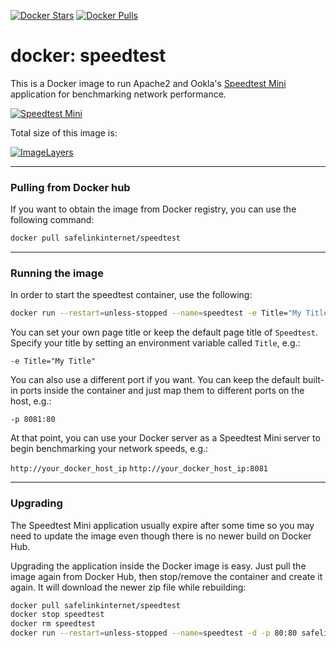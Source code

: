 [![Docker Stars](https://img.shields.io/docker/stars/safelinkinternet/speedtest.svg)](https://hub.docker.com/r/safelinkinternet/speedtest/) [![Docker Pulls](https://img.shields.io/docker/pulls/safelinkinternet/speedtest.svg)](https://hub.docker.com/r/safelinkinternet/speedtest/)

# docker: speedtest

This is a Docker image to run Apache2 and Ookla's [Speedtest Mini](http://www.speedtest.net/fr/mini.php) application for benchmarking network performance.

[![Speedtest Mini](http://www.speedtest.net/images/speedtestmini.png)](http://www.speedtest.net/fr/mini.php)


Total size of this image is:

[![ImageLayers](https://badge.imagelayers.io/safelinkinternet/speedtest:latest.svg)](https://imagelayers.io/?images=safelinkinternet/speedtest:latest)

________________________________________
### Pulling from Docker hub
If you want to obtain the image from Docker registry, you can use the following command:
```sh
docker pull safelinkinternet/speedtest
```
________________________________________
### Running the image
In order to start the speedtest container, use the following:
```sh
docker run --restart=unless-stopped --name=speedtest -e Title="My Title" -d -p 80:80 safelinkinternet/speedtest
```

You can set your own page title or keep the default page title of `Speedtest`.  Specify your title by setting an environment variable called `Title`, e.g.:

`-e Title="My Title"`

You can also use a different port if you want.  You can keep the default built-in ports inside the container and just map them to different ports on the host, e.g.:

`-p 8081:80`

At that point, you can use your Docker server as a Speedtest Mini server to begin
benchmarking your network speeds, e.g.:

`http://your_docker_host_ip`
`http://your_docker_host_ip:8081`

________________________________________
### Upgrading
The Speedtest Mini application usually expire after some time so you may need to update the image even though there is no newer build on Docker Hub.

Upgrading the application inside the Docker image is easy.  Just pull the image again from Docker Hub, then stop/remove the container and create it again.  It will download the newer zip file while rebuilding:
```sh
docker pull safelinkinternet/speedtest
docker stop speedtest
docker rm speedtest
docker run --restart=unless-stopped --name=speedtest -d -p 80:80 safelinkinternet/speedtest
```
